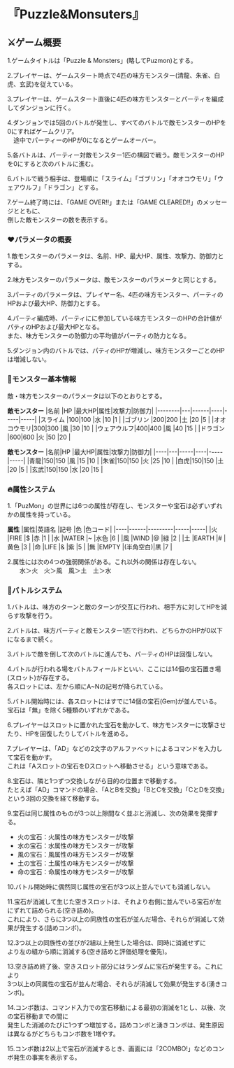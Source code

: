 # 『Puzzle&Monsuters』

## ⚔️ゲーム概要
1.ゲームタイトルは「Puzzle & Monsters」(略してPuzmon)とする。

2.プレイヤーは、ゲームスタート時点で4匹の味方モンスター(清龍、朱雀、白虎、玄武)を従えている。

3.プレイヤーは、ゲームスタート直後に4匹の味方モンスターとパーティを編成してダンジョンに行く。

4.ダンジョンでは5回のバトルが発生し、すべてのバトルで敵モンスターのHPを0にすればゲームクリア。  
 　途中でパーティーのHPが0になるとゲームオーバー。
 
5.各バトルは、パーティー対敵モンスター1匹の構図で戦う。敵モンスターのHPを0にすると次のバトルに進む。

6.バトルで戦う相手は、登場順に「スライム」「ゴブリン」「オオコウモリ」「ウェアウルフ」「ドラゴン」とする。

7.ゲーム終了時には、「GAME OVER!!」または「GAME CLEARED!!」のメッセージとともに、  
  倒した敵モンスターの数を表示する。

### ❤️パラメータの概要
1.敵モンスターのパラメータは、名前、HP、最大HP、属性、攻撃力、防御力とする。

2.味方モンスターのパラメータは、敵モンスターのパラメータと同じとする。

3.パーティのパラメータは、プレイヤー名、4匹の味方モンスター、パーティのHPおよび最大HP、防御力とする。

4.パーティ編成時、パーティにに参加している味方モンスターのHPの合計値がパティのHPおよび最大HPとなる。  
  また、味方モンスターの防御力の平均値がパーティの防力となる。

5.ダンジョン内のバトルでは、パティのHPが増減し、味方モンスターごとのHPは増減しない。

### 👾モンスター基本情報
敵・味方モンスターのパラメータは以下のとおりとする。

**敵モンスター**
|名前    |HP |最大HP|属性|攻撃力|防御力|
|--------|---|------|----|-----|-----|
|スライム  |100|100   |水  |10   |1     |
|ゴブリン   |200|200  |土  |20   |5     |
|オオコウモリ|300|300   |風  |30   |10    |
|ウェアウルフ|400|400   |風  |40   |15    |
|ドラゴン   |600|600   |火  |50   |20   |

**敵モンスター**
|名前|HP |最大HP|属性|攻撃力|防御力|
|----|---|-----|----|-----|-----|
|青龍|150|150   |風  |15   |10   |
|朱雀|150|150   |火  |25   |10   |
|白虎|150|150   |土  |20   |5    |
|玄武|150|150   |水  |20   |15   |

### 🔥属性システム
1.「PuzMon」の世界には6つの属性が存在し、モンスターや宝石は必ずいずれかの属性を持っている。

**属性**
|属性|英語名 |記号     |色   |色コード|
|----|------|---------|-----|-----|
|火  |FIRE  |$        |赤   |1     |
|水  |WATER |~        |水色 |6     |
|風  |WIND  |@        |緑   |2     |
|土  |EARTH |#        |黄色 |3     |
|命  |LIFE  |&        |紫   |5     |
|無  |EMPTY |(半角空白)|黒   |7     |

2.属性には次の4つの強弱関係がある。これ以外の関係は存在しない。  
　　水＞火　火＞風　風＞土　土＞水

### 🤜バトルシステム
1.バトルは、味方のターンと敵のターンが交互に行われ、相手方に対してHPを減らす攻撃を行う。

2.バトルは、味方パーティと敵モンスター1匹で行われ、どちらかのHPが0以下になるまで続く。

3.バトルで敵を倒して次のバトルに進んでも、パーティのHPは回復しない。

4.バトルが行われる場をバトルフィールドといい、ここには14個の宝石置き場(スロット)が存在する。  
  各スロットには、左から順にA~Nの記号が降られている。
  
5.バトル開始時には、各スロットにはすでに14個の宝石(Gem)が並んでいる。
  宝石は「無」を除く5種類のいずれかである。  
  
6.プレイヤーはスロットに置かれた宝石を動かして、味方モンスターに攻撃させたり、HPを回復したりしてバトルを進める。

7.プレイヤーは、「AD」などの2文字のアルファベットによるコマンドを入力して宝石を動かす。  
  これは「Aスロットの宝石をDスロットへ移動させる」という意味である。
  
8.宝石は、隣と1つずつ交換しながら目的の位置まで移動する。  
たとえば「AD」コマンドの場合、「AとBを交換」「BとCを交換」「CとDを交換」という3回の交換を経て移動する。

9.宝石は同じ属性のものが3つ以上隙間なく並ぶと消滅し、次の効果を発揮する。  
* 火の宝石：火属性の味方モンスターが攻撃  
* 水の宝石：水属性の味方モンスターが攻撃  
* 風の宝石：風属性の味方モンスターが攻撃  
* 土の宝石：土属性の味方モンスターが攻撃  
* 命の宝石：命属性の味方モンスターが攻撃  

10.バトル開始時に偶然同じ属性の宝石が3つ以上並んでいても消滅しない。

11.宝石が消滅して生じた空きスロットは、それより右側に並んでいる宝石が左にずれて詰められる(空き詰め)。  
   これにより、さらに3つ以上の同族性の宝石が並んだ場合、それらが消滅して効果が発生する(詰めコンボ)。  
   
12.3つ以上の同族性の並びが2組以上発生した場合は、同時に消滅せずに  
   より左の組から順に消滅する(空き詰めと評価処理を優先)。
   
13.空き詰め終了後、空きスロット部分にはランダムに宝石が発生する。これにより  
   3つ以上の同属性の宝石が並んだ場合、それらが消滅して効果が発生する(湧きコンボ)。
   
14.コンボ数は、コマンド入力での宝石移動による最初の消滅を1とし、以後、次の宝石移動までの間に  
   発生した消滅のたびに1つずつ増加する。詰めコンボと湧きコンボは、発生原因は異なるがどちらもコンボ数を1増やす。
   
15.コンボ数は2以上で宝石が消滅するとき、画面には「2COMBO!」などのコンボ発生の事実を表示する。  
